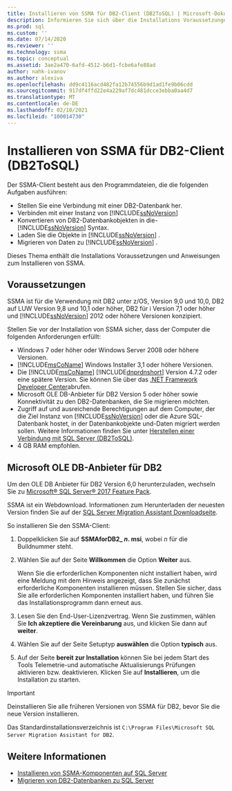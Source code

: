 ```yaml
---
title: Installieren von SSMA für DB2-Client (DB2ToSQL) | Microsoft-Dokumentation
description: Informieren Sie sich über die Installations Voraussetzungen für den SQL Server Migration Assistant (SSMA) für den DB2-Client und die Vorgehensweise zum Installieren von.
ms.prod: sql
ms.custom: ''
ms.date: 07/14/2020
ms.reviewer: ''
ms.technology: ssma
ms.topic: conceptual
ms.assetid: 3ae2a470-6afd-4512-b6d1-fcbe6afe88ad
author: nahk-ivanov
ms.author: alexiva
ms.openlocfilehash: dd9c4116acd482fa12b74556b9d1ad1fe9b06cdd
ms.sourcegitcommit: 917df4ffd22e4a229af7dc481dcce3ebba0aa4d7
ms.translationtype: MT
ms.contentlocale: de-DE
ms.lasthandoff: 02/10/2021
ms.locfileid: "100014730"
---
```

# <a name="installing-ssma-for-db2-client-db2tosql"></a>Installieren von SSMA für DB2-Client (DB2ToSQL)

Der SSMA-Client besteht aus den Programmdateien, die die folgenden Aufgaben ausführen:

- Stellen Sie eine Verbindung mit einer DB2-Datenbank her.
- Verbinden mit einer Instanz von [!INCLUDE[ssNoVersion](../../includes/ssnoversion-md.md)]
- Konvertieren von DB2-Datenbankobjekten in die- [!INCLUDE[ssNoVersion](../../includes/ssnoversion-md.md)] Syntax.
- Laden Sie die Objekte in [!INCLUDE[ssNoVersion](../../includes/ssnoversion-md.md)] .
- Migrieren von Daten zu [!INCLUDE[ssNoVersion](../../includes/ssnoversion-md.md)] .

Dieses Thema enthält die Installations Voraussetzungen und Anweisungen zum Installieren von SSMA.

## <a name="prerequisites"></a>Voraussetzungen

SSMA ist für die Verwendung mit DB2 unter z/OS, Version 9,0 und 10,0, DB2 auf LUW Version 9,8 und 10,1 oder höher, DB2 für i Version 7,1 oder höher und [!INCLUDE[ssNoVersion](../../includes/ssnoversion-md.md)] 2012 oder höhere Versionen konzipiert.

Stellen Sie vor der Installation von SSMA sicher, dass der Computer die folgenden Anforderungen erfüllt:

- Windows 7 oder höher oder Windows Server 2008 oder höhere Versionen.
- [!INCLUDE[msCoName](../../includes/msconame_md.md)] Windows Installer 3,1 oder höhere Versionen.
- Die [!INCLUDE[msCoName](../../includes/msconame_md.md)] [!INCLUDE[dnprdnshort](../../includes/dnprdnshort_md.md)] Version 4.7.2 oder eine spätere Version. Sie können Sie über das [.NET Framework Developer Center](https://go.microsoft.com/fwlink/?LinkId=48882)abrufen.
- Microsoft OLE DB-Anbieter für DB2 Version 5 oder höher sowie Konnektivität zu den DB2-Datenbanken, die Sie migrieren möchten.
- Zugriff auf und ausreichende Berechtigungen auf dem Computer, der die Ziel Instanz von [!INCLUDE[ssNoVersion](../../includes/ssnoversion-md.md)] oder die Azure SQL-Datenbank hostet, in der Datenbankobjekte und-Daten migriert werden sollen. Weitere Informationen finden Sie unter [Herstellen einer Verbindung mit SQL Server &#40;DB2ToSQL&#41;](../../ssma/db2/connecting-to-sql-server-db2tosql.md).
- 4 GB RAM empfohlen.

## <a name="microsoft-ole-db-provider-for-db2"></a>Microsoft OLE DB-Anbieter für DB2

Um den OLE DB Anbieter für DB2 Version 6,0 herunterzuladen, wechseln Sie zu [Microsoft® SQL Server® 2017 Feature Pack](https://www.microsoft.com/download/details.aspx?id=55992).

SSMA ist ein Webdownload. Informationen zum Herunterladen der neuesten Version finden Sie auf der [SQL Server Migration Assistant Downloadseite](https://aka.ms/ssmafordb2).

So installieren Sie den SSMA-Client:

1. Doppelklicken Sie auf **SSMAforDB2_ *n*. msi**, wobei *n* für die Buildnummer steht.
2. Wählen Sie auf der Seite **Willkommen** die Option **Weiter** aus.

   Wenn Sie die erforderlichen Komponenten nicht installiert haben, wird eine Meldung mit dem Hinweis angezeigt, dass Sie zunächst erforderliche Komponenten installieren müssen. Stellen Sie sicher, dass Sie alle erforderlichen Komponenten installiert haben, und führen Sie das Installationsprogramm dann erneut aus.

3. Lesen Sie den End-User-Lizenzvertrag. Wenn Sie zustimmen, wählen Sie **Ich akzeptiere die Vereinbarung** aus, und klicken Sie dann auf **weiter**.
4. Wählen Sie auf der Seite Setuptyp **auswählen** die Option **typisch** aus.
5. Auf der Seite **bereit zur Installation** können Sie bei jedem Start des Tools Telemetrie-und automatische Aktualisierungs Prüfungen aktivieren bzw. deaktivieren. Klicken Sie auf **Installieren**, um die Installation zu starten.

> [!IMPORTANT]
> Deinstallieren Sie alle früheren Versionen von SSMA für DB2, bevor Sie die neue Version installieren.

Das Standardinstallationsverzeichnis ist `C:\Program Files\Microsoft SQL Server Migration Assistant for DB2`.

## <a name="see-also"></a>Weitere Informationen

- [Installieren von SSMA-Komponenten auf SQL Server](../../ssma/db2/installing-ssma-components-on-sql-server-db2tosql.md)
- [Migrieren von DB2-Datenbanken zu SQL Server](../../ssma/db2/migrating-db2-databases-to-sql-server-db2tosql.md)
